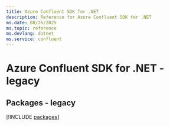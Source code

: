 ```yaml
---
title: Azure Confluent SDK for .NET
description: Reference for Azure Confluent SDK for .NET
ms.date: 08/26/2025
ms.topic: reference
ms.devlang: dotnet
ms.service: confluent
---
```

# Azure Confluent SDK for .NET - legacy
## Packages - legacy
[!INCLUDE [packages](confluent-index.md)]